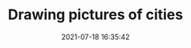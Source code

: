 ---
date: 2021-07-18 16:35:42
link:
  source: pocket
  source_url: https://getpocket.com
  text: Drawing pictures of cities
  url: https://noahpinion.substack.com/p/drawing-pictures-of-cities
source: pocket
syndicated:
- type: pocket
  url: https://noahpinion.substack.com/p/drawing-pictures-of-cities
- type: mastodon
  url: https://mastodon.technology/users/roytang/statuses/106602589987487800
- type: twitter
  url: https://twitter.com/roytang/status/1416800070981230593/
title: Drawing pictures of cities
---